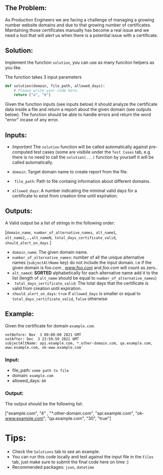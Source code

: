 ## The Problem: 

As Production Engineers we are facing a challenge of managing a growing number
website domains and due to that growing number of certificates. Maintaining those certificates
manually has become a real issue and we need a tool that will alert us when there is a 
potential issue with a certificate.

## Solution: 

Implement the function `solution`, you can use as many funciton helpers as you like.  

The function takes 3 input parameters
```python
def solution(domain, file_path, allowed_days):
    # Please write your code here.
    return ["a", "b"]

```

Given the function inputs (see inputs below) it should analyze the certificate data inside a file and 
return a report about the given domain (see outputs below).
The function should be able to handle errors and return the word "error" incase of any error.


## Inputs: 

- *Important* The `solution` function will be called automatically against pre-computed 
test cases (some are visibile under the `Test Cases` tab, e.g there is no need to call the `solution(...)` 
function by yourself it will be called automatically. 

- `domain`: Target domain name to create report from the file.
- ` file_path`: Path to file containg information about different domains.
- `allowed_days`: A number indicating the minimal valid days for a certificate to exist from 
creation time until expiration.

## Outputs: 

A Valid output be a list of strings in the following order:

[`domain_name`,` number_of_alternative_names`,` alt_name1`,` alt_name2`,...`,alt_nameN`,` total_days_certificate_valid`,` should_alert_on_days` ]

- `domain_name`: The given domain name. 
- `number_of_alternative_names`: number of all the unique alternative names (`subjectAltName` key) do not include the input domain. i.e if the given domain is foo.com ,  *www.foo.com* and *foo.com*  will count as zero..
- `alt_nameX`: **SORTED**  alphabetically for each alternative name add it to the list (length of `alt_name` should be equal to `number_of_alternative_names`) 
- ` total_days_certificate_valid`: The total days that the certificate is valid from creation until expiration.
- `should_alert_on_days`: `true` if `allowed_days` is smaller or equal to` total_days_certificate_valid`, `false` otherwise


## Example: 

Given the certificate for domain `example.com`: 

```
notBefore: Nov  3 00:00:00 2021 GMT 
notAfter: Dec  3 23:59:59 2021 GMT
subjectAltName: api.example.com, *.other-domain.com, qa.example.com, www.example.com, ok-www.example.com` 
```

### Input:

- file_path: `some path to file` 
- domain: `example.com`
- allowed_days: `60`

### Output: 

The output should be the following list: 

["example.com", "4" , "*.other-domain.com", "api.example.com", "ok-www.example.com", "qa.example.com", "30", "true"]

# Tips:

- Check the `Solutions` tab to see an example.
- You can run this code locally and test against the input file in the `Files` tab, just make sure to submit the final code here on time :) 
-  Recommended packages: `json`, `datetime`



